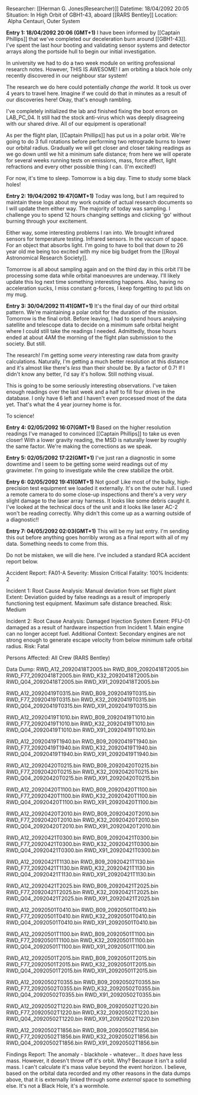 Researcher: [[Herman G. Jones(Researcher)]]
Datetime: 18/04/2092 20:05
Situation: In High Orbit of GBH1-43, aboard [[RARS Bentley]]
Location:  Alpha Centauri, Outer System

**Entry 1: 18/04/2092 20:06 (GMT+1)**
I have been informed by [[Captain Phillips]] that we've completed our deceleration burn around [[GBH1-43]]. I've spent the last hour booting and validating sensor systems and detector arrays along the portside hull to begin our initial investigation.

In university we had to do a two week module on writing professional research notes. However, THIS IS AWESOME! I am orbiting a black hole only recently discovered in our neighbour star system!

The research we do here could potentially *change the world*. It took us over 4 years to travel here. Imagine if we could do that in minutes as a result of our discoveries here! Okay, that's enough rambling.

I've completely initialized the lab and finished fixing the boot errors on LAB_PC_04. It still had the stock anti-virus which was deeply disagreeing with our shared drive. All of our equipment is operational!

As per the flight plan, [[Captain Phillips]] has put us in a polar orbit. We're going to do 3 full rotations before performing two retrograde burns to lower our orbital radius. Gradually we will get closer and closer taking readings as we go down until we hit a minimum safe distance; from here we will operate for several weeks running tests on emissions, mass, force affect, light refractions and every other possible thing I can. (I'm excited!)

For now, it's time to sleep. Tomorrow is a big day. Time to study some black holes!

**Entry 2: 19/04/2092 19:47(GMT+1)**
Today was long, but I am required to maintain these logs about my work outside of actual research documents so I will update them either way. The majority of today was sampling. I challenge you to spend 12 hours changing settings and clicking 'go' without burning through your excitement.

Either way, some interesting problems I ran into. We brought infrared sensors for temperature testing. Infrared sensors. In the vaccum of space. For an object that absorbs light. I'm going to have to boil that down to 26 year old me being too excited with my nice big budget from the [[Royal Astronomical Research Society]].

Tomorrow is all about sampling again and on the third day in this orbit I'll be processing some data while orbital manoeuvres are underway. I'll likely update this log next time something interesting happens. Also, having no acceleration sucks, I miss constant g-forces, I keep forgetting to put lids on my mug.

**Entry 3: 30/04/2092 11:41(GMT+1)**
It's the final day of our third orbital pattern. We're maintaining a polar orbit for the duration of the mission. Tomorrow is the final orbit. Before leaving, I had to spend hours analysing satellite and telescope data to decide on a minimum safe orbital height where I could still take the readings I needed. Admittedly, those hours ended at about 4AM the morning of the flight plan submission to the society. But still.

The research! I'm getting some *veery* interesting raw data from gravity calculations. Naturally, I'm getting a much better resolution at this distance and it's almost like there's *less* than their should be. By a factor of 0.7! If I didn't know any better, I'd say it's hollow. Still nothing visual.

This is going to be some seriously interesting observations. I've taken enough readings over the last week and a half to fill four drives in the database. I only have 6 left and I haven't even processed most of the data yet. That's what the 4 year journey home is for.

To science!

**Entry 4: 02/05/2092 16:07(GMT+1)**
Based on the higher resolution readings I've managed to convinced [[Captain Phillips]] to take us even closer! With a lower gravity reading, the MSD is naturally lower by roughly the same factor. We're making the corrections as we speak.

**Entry 5: 02/05/2092 17:22(GMT+1)**
I've just ran a diagnostic in some downtime and I seem to be getting some weird readings out of my gravimeter. I'm going to investigate while the crew stabilize the orbit.

**Entry 6: 02/05/2092 19:41(GMT+1)**
Not good! Like most of the bulky, high-precision test equipment we loaded it externally. It's on the outer hull. I used a remote camera to do some close-up inspections and there's a very *very* slight damage to the laser array harness. It looks like some debris caught it. I've looked at the technical docs of the unit and it looks like laser AC-2 won't be reading correctly. Why didn't this come up as a warning outside of a diagnostic!!

**Entry 7: 04/05/2092 02:03(GMT+1)**
This will be my last entry. I'm sending this out before anything goes horribly wrong as a final report with all of my data. Something needs to come from this.

Do not be mistaken, we will die here. I've included a standard RCA accident report below.

Accident Report: FA01-A
Severity: Mission Critical
Fatality: 100%
Incidents: 2

Incident 1:
Root Cause Analysis: Manual deviation from set flight plant
Extent: Deviation guided by false readings as a result of improperly functioning test equipment. Maximum safe distance breached.
Risk: Medium

Incident 2:
Root Cause Analysis: Damaged Injection System
Extent: PFIJ-01 damaged as a result of hardware inspection from Incident 1. Main engine can no longer accept fuel.
Additional Context: Secondary engines are not strong enough to generate escape velocity from below minimum safe orbital radius.
Risk: Fatal

Persons Affected: All Crew (RARS Bentley)

Data Dump:
RWD_A12_20920418T2005.bin
RWD_B09_20920418T2005.bin
RWD_F77_20920418T2005.bin
RWD_K32_20920418T2005.bin
RWD_Q04_20920418T2005.bin
RWD_X91_20920418T2005.bin

RWD_A12_20920419T0315.bin
RWD_B09_20920419T0315.bin
RWD_F77_20920419T0315.bin
RWD_K32_20920419T0315.bin
RWD_Q04_20920419T0315.bin
RWD_X91_20920419T0315.bin

RWD_A12_20920419T1010.bin
RWD_B09_20920419T1010.bin
RWD_F77_20920419T1010.bin
RWD_K32_20920419T1010.bin
RWD_Q04_20920419T1010.bin
RWD_X91_20920419T1010.bin

RWD_A12_20920419T1940.bin
RWD_B09_20920419T1940.bin
RWD_F77_20920419T1940.bin
RWD_K32_20920419T1940.bin
RWD_Q04_20920419T1940.bin
RWD_X91_20920419T1940.bin

RWD_A12_20920420T0215.bin
RWD_B09_20920420T0215.bin
RWD_F77_20920420T0215.bin
RWD_K32_20920420T0215.bin
RWD_Q04_20920420T0215.bin
RWD_X91_20920420T0215.bin

RWD_A12_20920420T1100.bin
RWD_B09_20920420T1100.bin
RWD_F77_20920420T1100.bin
RWD_K32_20920420T1100.bin
RWD_Q04_20920420T1100.bin
RWD_X91_20920420T1100.bin

RWD_A12_20920420T2010.bin
RWD_B09_20920420T2010.bin
RWD_F77_20920420T2010.bin
RWD_K32_20920420T2010.bin
RWD_Q04_20920420T2010.bin
RWD_X91_20920420T2010.bin

RWD_A12_20920421T0300.bin
RWD_B09_20920421T0300.bin
RWD_F77_20920421T0300.bin
RWD_K32_20920421T0300.bin
RWD_Q04_20920421T0300.bin
RWD_X91_20920421T0300.bin

RWD_A12_20920421T1130.bin
RWD_B09_20920421T1130.bin
RWD_F77_20920421T1130.bin
RWD_K32_20920421T1130.bin
RWD_Q04_20920421T1130.bin
RWD_X91_20920421T1130.bin

RWD_A12_20920421T2025.bin
RWD_B09_20920421T2025.bin
RWD_F77_20920421T2025.bin
RWD_K32_20920421T2025.bin
RWD_Q04_20920421T2025.bin
RWD_X91_20920421T2025.bin

RWD_A12_20920501T0410.bin
RWD_B09_20920501T0410.bin
RWD_F77_20920501T0410.bin
RWD_K32_20920501T0410.bin
RWD_Q04_20920501T0410.bin
RWD_X91_20920501T0410.bin

RWD_A12_20920501T1100.bin
RWD_B09_20920501T1100.bin
RWD_F77_20920501T1100.bin
RWD_K32_20920501T1100.bin
RWD_Q04_20920501T1100.bin
RWD_X91_20920501T1100.bin

RWD_A12_20920501T2015.bin
RWD_B09_20920501T2015.bin
RWD_F77_20920501T2015.bin
RWD_K32_20920501T2015.bin
RWD_Q04_20920501T2015.bin
RWD_X91_20920501T2015.bin

RWD_A12_20920502T0355.bin
RWD_B09_20920502T0355.bin
RWD_F77_20920502T0355.bin
RWD_K32_20920502T0355.bin
RWD_Q04_20920502T0355.bin
RWD_X91_20920502T0355.bin

RWD_A12_20920502T1220.bin
RWD_B09_20920502T1220.bin
RWD_F77_20920502T1220.bin
RWD_K32_20920502T1220.bin
RWD_Q04_20920502T1220.bin
RWD_X91_20920502T1220.bin

RWD_A12_20920502T1856.bin
RWD_B09_20920502T1856.bin
RWD_F77_20920502T1856.bin
RWD_K32_20920502T1856.bin
RWD_Q04_20920502T1856.bin
RWD_X91_20920502T1856.bin

Findings Report:
The anomaly - blackhole - whatever... It *does* have less mass. However, it doesn't throw off it's orbit. Why? Because it isn't a solid mass. I can't calculate it's mass value beyond the event horizon. I believe, based on the orbital data recorded and my other reasons in the data dumps above, that it is externally linked through some *external* space to something else. It's not a Black Hole, it's a wormhole.
